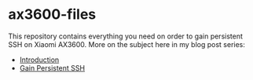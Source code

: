 # ax3600-files

This repository contains everything you need on order to gain persistent SSH on Xiaomi AX3600.
More on the subject here in my blog post series:
- [Introduction](https://oded.dev/2020/10/23/AX3600-0/)
- [Gain Persistent SSH](https://oded.dev/2020/11/30/AX3600-1)


